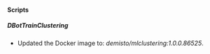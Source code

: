 
#### Scripts

##### DBotTrainClustering

- Updated the Docker image to: *demisto/mlclustering:1.0.0.86525*.
